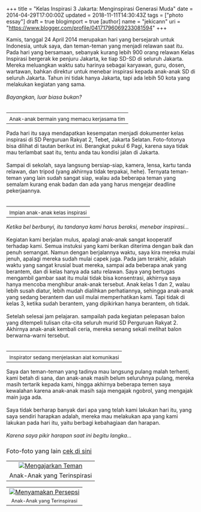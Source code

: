 +++
title = "Kelas Inspirasi 3 Jakarta: Menginspirasi Generasi Muda"
date = 2014-04-29T17:00:00Z
updated = 2018-11-11T14:30:43Z
tags = ["photo essay"]
draft = true
blogimport = true 
[author]
	name = "jekicann"
	uri = "https://www.blogger.com/profile/04171796069233081594"
+++

Kamis, tanggal 24 April 2014 merupakan hari yang bersejarah untuk Indonesia, untuk saya, dan teman-teman yang menjadi relawan saat itu. Pada hari yang bersamaan, sebanyak kurang lebih 900 orang relawan Kelas Inspirasi bergerak ke penjuru Jakarta, ke tiap SD-SD di seluruh Jakarta. Mereka meluangkan waktu satu harinya sebagai karyawan, guru, dosen, wartawan, bahkan direktur untuk menebar inspirasi kepada anak-anak SD di seluruh Jakarta. Tahun ini tidak hanya Jakarta, tapi ada lebih 50 kota yang melakukan kegiatan yang sama.<br /><br /><i>Bayangkan, luar biasa bukan?</i><br /><br /><table align="center" cellpadding="0" cellspacing="0" class="tr-caption-container" style="margin-left: auto; margin-right: auto; text-align: center;"><tbody><tr><td style="text-align: center;"><a href="https://flic.kr/p/nkvse5" style="margin-left: auto; margin-right: auto;" target="_blank"><img alt="" src="https://farm6.staticflickr.com/5573/14004252022_1214f1b70b_c.jpg" /></a></td></tr><tr><td class="tr-caption" style="text-align: center;"><span style="font-size: 13.3333330154419px; text-align: start;">Anak-anak bermain yang memacu kerjasama tim</span></td></tr></tbody></table>Pada hari itu saya mendapatkan kesempatan menjadi dokumenter kelas inspirasi di SD Perguruan Rakyat 2, Tebet, Jakarta Selatan. Foto-fotonya bisa dilihat di tautan berikut ini. Berangkat pukul 6 Pagi, karena saya tidak mau terlambat saat itu, tentu anda tau kondisi jalan di Jakarta.<br /><br />Sampai di sekolah, saya langsung bersiap-siap, kamera, lensa, kartu tanda relawan, dan tripod (yang akhirnya tidak terpakai, hehe). Ternyata teman-teman yang lain sudah sangat siap, walau ada beberapa teman yang semalam kurang enak badan dan ada yang harus mengejar deadline pekerjaannya.<br /><br /><table align="center" cellpadding="0" cellspacing="0" class="tr-caption-container" style="margin-left: auto; margin-right: auto; text-align: center;"><tbody><tr><td style="text-align: center;"><a href="https://flic.kr/p/nkvrV9" style="margin-left: auto; margin-right: auto;" target="_blank"><img alt="" src="https://farm3.staticflickr.com/2920/14004250982_a0418b5da0_c.jpg" /></a></td></tr><tr><td class="tr-caption" style="text-align: center;"><span style="font-size: 13.3333330154419px; text-align: start;">Impian anak-anak kelas inspirasi</span></td></tr></tbody></table><i>Ketika bel berbunyi, itu tandanya kami harus beraksi, menebar inspirasi…</i><br /><br />Kegiatan kami berjalan mulus, apalagi anak-anak sangat kooperatif terhadap kami. Semua instuksi yang kami berikan diterima dengan baik dan penuh semangat. Namun dengan berjalannya waktu, saya kira mereka mulai jenuh, apalagi mereka sudah mulai capek juga. Pada jam terakhir, adalah waktu yang sangat krusial buat mereka, sampai ada beberapa anak yang berantem, dan di kelas hanya ada satu relawan. Saya yang bertugas mengambil gambar saat itu mulai tidak bisa konsentrasi, akhirnya saya hanya mencoba menghibur anak-anak tersebut. Anak kelas 1 dan 2, walau lebih susah diatur, lebih mudah dialihkan perhatiannya, sehingga anak-anak yang sedang berantem dan usil mulai memperhatikan kami. Tapi tidak di kelas 3, ketika sudah berantem, yang dipikirkan hanya berantem, oh tidak.<br /><br />Setelah selesai jam pelajaran. sampailah pada kegiatan pelepasan balon yang ditempeli tulisan cita-cita seluruh murid SD Perguruan Rakyat 2. Akhirnya anak-anak kembali ceria, mereka senang sekali melihat balon berwarna-warni tersebut.<br /><br /><table align="center" cellpadding="0" cellspacing="0" class="tr-caption-container" style="margin-left: auto; margin-right: auto; text-align: center;"><tbody><tr><td style="text-align: center;"><a href="https://flic.kr/p/nkvzD4" style="margin-left: auto; margin-right: auto;" target="_blank"><img alt="" src="https://farm3.staticflickr.com/2940/14004276961_c816929a5a_c.jpg" /></a></td></tr><tr><td class="tr-caption" style="text-align: center;"><span style="font-size: 13.3333330154419px; text-align: start;">Inspirator sedang menjelaskan alat komunikasi</span></td></tr></tbody></table>Saya dan teman-teman yang tadinya mau langsung pulang malah terhenti, kami betah di sana, dan anak-anak masih belum seluruhnya pulang, mereka masih tertarik kepada kami, hingga akhirnya beberapa temen saya kewalahan karena anak-anak masih saja mengajak ngobrol, yang mengajak main juga ada.<br /><br />Saya tidak berharap banyak dari apa yang telah kami lakukan hari itu, yang saya sendiri harapkan adalah, mereka mau melakukan apa yang kami lakukan pada hari itu, yaitu berbagi kebahagiaan dan harapan.<br /><br /><i>Karena saya pikir harapan saat ini begitu langka…</i><br /><h3><span style="font-weight: normal;">Foto-foto yang lain <a href="https://www.flickr.com/photos/jakasantana/sets/72157644238918536/" target="_blank">cek di sini</a></span></h3><table align="center" cellpadding="0" cellspacing="0" class="tr-caption-container" style="margin-left: auto; margin-right: auto; text-align: center;"><tbody><tr><td style="text-align: center;"><a href="https://www.flickr.com/photos/jakasantana/14007456275" style="margin-left: auto; margin-right: auto;" title="Mengajarkan Teman by Jaka Santana, on Flickr"><img alt="Mengajarkan Teman" src="https://c2.staticflickr.com/8/7360/14007456275_c1d2086ebf_o.jpg" /></a></td></tr><tr><td class="tr-caption" style="text-align: center;">Anak-Anak yang Terinspirasi</td></tr></tbody></table><table align="center" cellpadding="0" cellspacing="0" class="tr-caption-container" style="margin-left: auto; margin-right: auto; text-align: center;"><tbody><tr><td style="text-align: center;"><a href="https://www.flickr.com/photos/jakasantana/14007456215" style="margin-left: auto; margin-right: auto;" title="Menyamakan Persepsi by Jaka Santana, on Flickr"><img alt="Menyamakan Persepsi" src="https://c2.staticflickr.com/8/7317/14007456215_a260eb18c2_o.jpg" /></a></td></tr><tr><td class="tr-caption" style="text-align: center;"><span style="font-size: 12.8000001907349px;">Anak-Anak yang Terinspirasi</span></td></tr></tbody></table>
